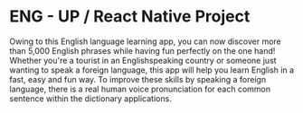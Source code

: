 # ENG - UP / React Native Project

Owing to this English language learning app, you can now discover more than 5,000 English phrases while having fun perfectly on the one hand! Whether you're a tourist in an Englishspeaking country or someone just wanting to speak a foreign language, this app will help you learn English in a fast, easy and fun way. To improve these skills by speaking a foreign language, there is a real human voice pronunciation for each common sentence within the dictionary applications.
